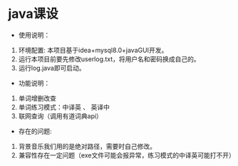 # java课设


  - 使用说明：
   1. 环境配置: 本项目基于idea+mysql8.0+javaGUI开发。
   2. 运行本项目前要先修改userlog.txt，将用户名和密码换成自己的。
   3. 运行log.java即可启动。


  - 功能说明：
   1. 单词增删改查
   2. 单词练习模式：中译英 、 英译中
   3. 联网查询（调用有道词典api）


  - 存在的问题:
   1. 背景音乐我们用的是绝对路径，需要时自己修改。
   2. 兼容性存在一定问题（exe文件可能会报异常，练习模式的中译英可能打不开）
   
